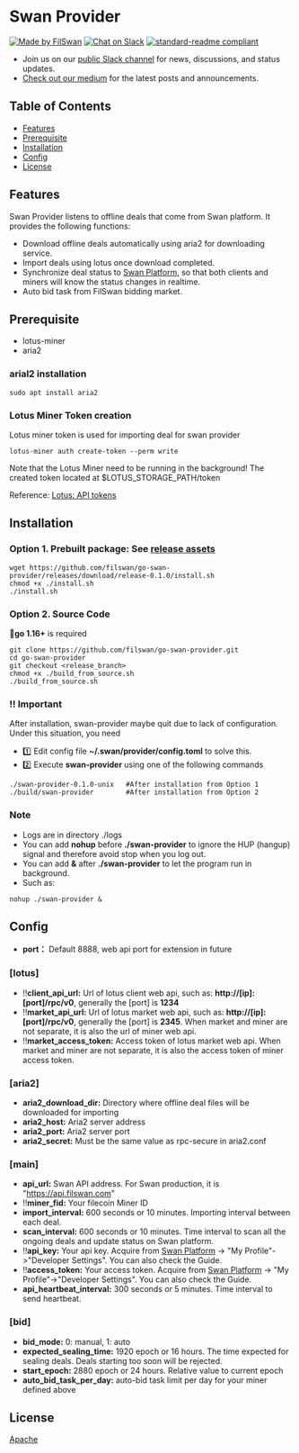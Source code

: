 # Swan Provider
[![Made by FilSwan](https://img.shields.io/badge/made%20by-FilSwan-green.svg)](https://www.filswan.com/)
[![Chat on Slack](https://img.shields.io/badge/slack-filswan.slack.com-green.svg)](https://filswan.slack.com)
[![standard-readme compliant](https://img.shields.io/badge/readme%20style-standard-brightgreen.svg)](https://github.com/RichardLitt/standard-readme)

- Join us on our [public Slack channel](https://filswan.slack.com) for news, discussions, and status updates. 
- [Check out our medium](https://filswan.medium.com) for the latest posts and announcements.

## Table of Contents

- [Features](#Features)
- [Prerequisite](#Prerequisite)
- [Installation](#Installation)
- [Config](#Config)
- [License](#license)

## Features

Swan Provider listens to offline deals that come from Swan platform. It provides the following functions:

* Download offline deals automatically using aria2 for downloading service.
* Import deals using lotus once download completed.
* Synchronize deal status to [Swan Platform](https://www.filswan.com/), so that both clients and miners will know the status changes in realtime. 
* Auto bid task from FilSwan bidding market.

## Prerequisite
- lotus-miner
- aria2
### arial2 installation
```shell
sudo apt install aria2
```
### Lotus Miner Token creation
Lotus miner token is used for importing deal for swan provider
```shell
lotus-miner auth create-token --perm write
```
Note that the Lotus Miner need to be running in the background!
The created token located at $LOTUS_STORAGE_PATH/token 

Reference: [Lotus: API tokens](https://docs.filecoin.io/build/lotus/api-tokens/#obtaining-tokens)

## Installation
### Option 1.  **Prebuilt package**: See [release assets](https://github.com/filswan/go-swan-provider/releases)
```shell
wget https://github.com/filswan/go-swan-provider/releases/download/release-0.1.0/install.sh
chmod +x ./install.sh
./install.sh
```

### Option 2.  Source Code
:bell:**go 1.16+** is required
```shell
git clone https://github.com/filswan/go-swan-provider.git
cd go-swan-provider
git checkout <release_branch>
chmod +x ./build_from_source.sh
./build_from_source.sh
```

### :bangbang: Important
After installation, swan-provider maybe quit due to lack of configuration. Under this situation, you need
- :one: Edit config file **~/.swan/provider/config.toml** to solve this.
- :two: Execute **swan-provider** using one of the following commands
```shell
./swan-provider-0.1.0-unix   #After installation from Option 1
./build/swan-provider        #After installation from Option 2
```


### Note
- Logs are in directory ./logs
- You can add **nohup** before **./swan-provider** to ignore the HUP (hangup) signal and therefore avoid stop when you log out.
- You can add **&** after **./swan-provider** to let the program run in background.
- Such as:
```shell
nohup ./swan-provider &
```


## Config
- **port：** Default 8888, web api port for extension in future

### [lotus]
- :bangbang:**client_api_url:** Url of lotus client web api, such as: **http://[ip]:[port]/rpc/v0**, generally the [port] is **1234**
- :bangbang:**market_api_url:** Url of lotus market web api, such as: **http://[ip]:[port]/rpc/v0**, generally the [port] is **2345**. When market and miner are not separate, it is also the url of miner web api.
- :bangbang:**market_access_token:** Access token of lotus market web api. When market and miner are not separate, it is also the access token of miner access token.

### [aria2]
- **aria2_download_dir:** Directory where offline deal files will be downloaded for importing
- **aria2_host:** Aria2 server address
- **aria2_port:** Aria2 server port
- **aria2_secret:** Must be the same value as rpc-secure in aria2.conf

### [main]
- **api_url:** Swan API address. For Swan production, it is "https://api.filswan.com"
- :bangbang:**miner_fid:** Your filecoin Miner ID
- **import_interval:** 600 seconds or 10 minutes. Importing interval between each deal.
- **scan_interval:** 600 seconds or 10 minutes. Time interval to scan all the ongoing deals and update status on Swan platform.
- :bangbang:**api_key:** Your api key. Acquire from [Swan Platform](https://www.filswan.com/) -> "My Profile"->"Developer Settings". You can also check the Guide.
- :bangbang:**access_token:** Your access token. Acquire from [Swan Platform](https://www.filswan.com/) -> "My Profile"->"Developer Settings". You can also check the Guide.
- **api_heartbeat_interval:** 300 seconds or 5 minutes. Time interval to send heartbeat.

### [bid]
- **bid_mode:** 0: manual, 1: auto
- **expected_sealing_time:** 1920 epoch or 16 hours. The time expected for sealing deals. Deals starting too soon will be rejected.
- **start_epoch:** 2880 epoch or 24 hours. Relative value to current epoch
- **auto_bid_task_per_day:** auto-bid task limit per day for your miner defined above


## License

[Apache](https://github.com/filswan/go-swan-provider/blob/main/LICENSE)


